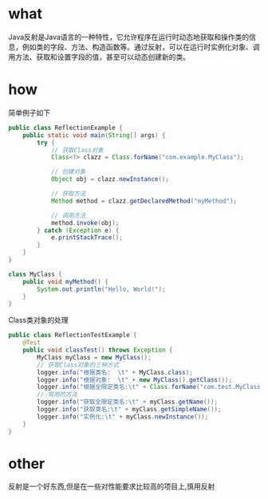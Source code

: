 # what
Java反射是Java语言的一种特性，它允许程序在运行时动态地获取和操作类的信息，例如类的字段、方法、构造函数等。通过反射，可以在运行时实例化对象、调用方法、获取和设置字段的值，甚至可以动态创建新的类。

# how
简单例子如下
```java
public class ReflectionExample {
    public static void main(String[] args) {
        try {
            // 获取Class对象
            Class<?> clazz = Class.forName("com.example.MyClass");

            // 创建对象
            Object obj = clazz.newInstance();

            // 获取方法
            Method method = clazz.getDeclaredMethod("myMethod");

            // 调用方法
            method.invoke(obj);
        } catch (Exception e) {
            e.printStackTrace();
        }
    }
}

class MyClass {
    public void myMethod() {
        System.out.println("Hello, World!");
    }
}
```
Class类对象的处理
```java
public class ReflectionTestExample {
    @Test
    public void classTest() throws Exception {
        MyClass myClass = new MyClass();
        // 获取Class对象的三种方式
        logger.info("根据类名:  \t" + MyClass.class);
        logger.info("根据对象:  \t" + new MyClass().getClass());
        logger.info("根据全限定类名:\t" + Class.forName("com.test.MyClass"));
        // 常用的方法
        logger.info("获取全限定类名:\t" + myClass.getName());
        logger.info("获取类名:\t" + myClass.getSimpleName());
        logger.info("实例化:\t" + myClass.newInstance());
    }
}
```
# other
反射是一个好东西,但是在一些对性能要求比较高的项目上,慎用反射